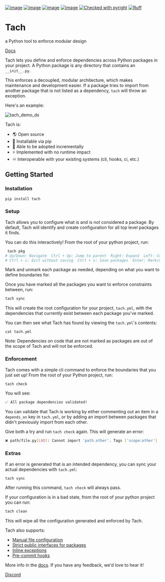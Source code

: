[![image](https://img.shields.io/pypi/v/tach.svg)](https://pypi.Python.org/pypi/tach)
[![image](https://img.shields.io/pypi/l/tach.svg)](https://pypi.Python.org/pypi/tach)
[![image](https://img.shields.io/pypi/pyversions/tach.svg)](https://pypi.Python.org/pypi/tach)
[![image](https://github.com/gauge-sh/tach/actions/workflows/ci.yml/badge.svg)](https://github.com/gauge-sh/tach/actions/workflows/ci.yml)
[![Checked with pyright](https://microsoft.github.io/pyright/img/pyright_badge.svg)](https://microsoft.github.io/pyright/)
[![Ruff](https://img.shields.io/endpoint?url=https://raw.githubusercontent.com/astral-sh/ruff/main/assets/badge/v2.json)](https://github.com/astral-sh/ruff)
# Tach
a Python tool to enforce modular design

[Docs](https://gauge-sh.github.io/tach/)


Tach lets you define and enforce dependencies across Python packages in your project. A Python package is any directory that contains an `__init__.py`.

This enforces a decoupled, modular architecture, which makes maintenance and development easier. If a package tries to import from another package that is not listed as a dependency, `tach` will throw an exception.


Here's an example:

![tach_demo_ds](https://github.com/gauge-sh/tach/assets/5150563/c693da70-6f5d-417c-968e-4d0507d957c0)


Tach is:
- 🌎 Open source
- 🐍 Installable via pip
- 🔧 Able to be adopted incrementally
- ⚡  Implemented with no runtime impact
- ♾️ Interoperable with your existing systems (cli, hooks, ci, etc.)

## Getting Started

### Installation
```bash
pip install tach
```
### Setup
Tach allows you to configure what is and is not considered a package. By default, Tach will identify and create configuration for all top level packages it finds. 

You can do this interactively! From the root of your python project, run:
```bash
 tach pkg
# Up/Down: Navigate  Ctrl + Up: Jump to parent  Right: Expand  Left: Collapse
# Ctrl + c: Exit without saving  Ctrl + s: Save packages  Enter: Mark/unmark package  Ctrl + a: Mark/unmark all siblings
```
Mark and unmark each package as needed, depending on what you want to define boundaries for.

Once you have marked all the packages you want to enforce constraints between, run:
```bash
tach sync
```
This will create the root configuration for your project, `tach.yml`, with the dependencies that currently exist between each package you've marked.

You can then see what Tach has found by viewing the `tach.yml`'s contents: 
```
cat tach.yml
```

Note: Dependencies on code that are not marked as packages are out of the scope of Tach and will not be enforced.

### Enforcement
Tach comes with a simple cli command to enforce the boundaries that you just set up! From the root of your Python project, run:
```bash
tach check
```
You will see:
```bash
✅ All package dependencies validated!
```

You can validate that Tach is working by either commenting out an item in a `depends_on` key in `tach.yml`, or by adding an import between packages that didn't previously import from each other. 

Give both a try and run `tach check` again. This will generate an error:
```bash
❌ path/file.py[LNO]: Cannot import 'path.other'. Tags ['scope:other'] cannot depend on ['scope:file']. 
```

### Extras

If an error is generated that is an intended dependency, you can sync your actual dependencies with `tach.yml`:
```bash
tach sync
```
After running this command, `tach check` will always pass.

If your configuration is in a bad state, from the root of your python project you can run: 
```bash
tach clean
```
This will wipe all the configuration generated and enforced by Tach.


Tach also supports:
- [Manual file configuration](https://gauge-sh.github.io/tach/configuration/)
- [Strict public interfaces for packages](https://gauge-sh.github.io/tach/strict-mode/)
- [Inline exceptions](https://gauge-sh.github.io/tach/tach-ignore/)
- [Pre-commit hooks](https://gauge-sh.github.io/tach/usage/#tach-install)


More info in the [docs](https://gauge-sh.github.io/tach/).
If you have any feedback, we'd love to hear it!

[Discord]()

